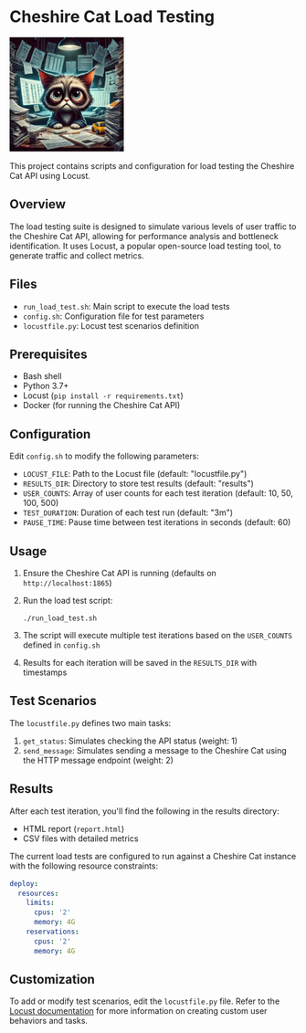 # Cheshire Cat Load Testing

<img src="./stressedcat.webp" alt="Stressed Cheshire Cat" width="200">

This project contains scripts and configuration for load testing the Cheshire Cat API using Locust.

## Overview

The load testing suite is designed to simulate various levels of user traffic to the Cheshire Cat API, allowing for performance analysis and bottleneck identification. It uses Locust, a popular open-source load testing tool, to generate traffic and collect metrics.

## Files

- `run_load_test.sh`: Main script to execute the load tests
- `config.sh`: Configuration file for test parameters
- `locustfile.py`: Locust test scenarios definition

## Prerequisites

- Bash shell
- Python 3.7+
- Locust (`pip install -r requirements.txt`)
- Docker (for running the Cheshire Cat API)

## Configuration

Edit `config.sh` to modify the following parameters:

- `LOCUST_FILE`: Path to the Locust file (default: "locustfile.py")
- `RESULTS_DIR`: Directory to store test results (default: "results")
- `USER_COUNTS`: Array of user counts for each test iteration (default: 10, 50, 100, 500)
- `TEST_DURATION`: Duration of each test run (default: "3m")
- `PAUSE_TIME`: Pause time between test iterations in seconds (default: 60)

## Usage

1. Ensure the Cheshire Cat API is running (defaults on `http://localhost:1865`)
2. Run the load test script:

   ```
   ./run_load_test.sh
   ```

3. The script will execute multiple test iterations based on the `USER_COUNTS` defined in `config.sh`
4. Results for each iteration will be saved in the `RESULTS_DIR` with timestamps

## Test Scenarios

The `locustfile.py` defines two main tasks:

1. `get_status`: Simulates checking the API status (weight: 1)
2. `send_message`: Simulates sending a message to the Cheshire Cat using the HTTP message endpoint (weight: 2)

## Results

After each test iteration, you'll find the following in the results directory:

- HTML report (`report.html`)
- CSV files with detailed metrics

The current load tests are configured to run against a Cheshire Cat instance with the following resource constraints:

```yaml
deploy:
  resources:
    limits:
      cpus: '2'
      memory: 4G
    reservations:
      cpus: '2'
      memory: 4G
```

## Customization

To add or modify test scenarios, edit the `locustfile.py` file. Refer to the [Locust documentation](https://docs.locust.io/) for more information on creating custom user behaviors and tasks.

